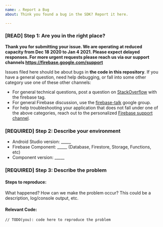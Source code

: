 ```yaml
---
name: ⚠️ Report a Bug
about: Think you found a bug in the SDK? Report it here.

---
```


<!-- DO NOT DELETE 
validate_template=true
template_path=.github/ISSUE_TEMPLATE/bug.md
-->


### [READ] Step 1: Are you in the right place?
**Thank you for submitting your issue. We are operating at reduced capacity from Dec 18 2020 to Jan 4 2021. Please expect delayed responses. For more urgent requests please reach us via our  support channels https://firebase.google.com/support**

Issues filed here should be about bugs in __the code in this repository__. 
If you have a general question, need help debugging, or fall into some
other category use one of these other channels:

  * For general technical questions, post a question on [StackOverflow](http://stackoverflow.com/)
    with the firebase tag.
  * For general Firebase discussion, use the [firebase-talk](https://groups.google.com/forum/#!forum/firebase-talk)
    google group.
  * For help troubleshooting your application that does not fall under one
    of the above categories, reach out to the personalized
    [Firebase support channel](https://firebase.google.com/support/).

### [REQUIRED] Step 2: Describe your environment

  * Android Studio version: _____
  * Firebase Component: _____ (Database, Firestore, Storage, Functions, etc)
  * Component version: _____

### [REQUIRED] Step 3: Describe the problem

#### Steps to reproduce:

What happened? How can we make the problem occur?
This could be a description, log/console output, etc.

#### Relevant Code:

```
// TODO(you): code here to reproduce the problem
```
